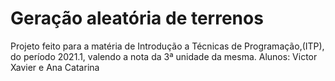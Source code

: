 # Geração aleatória de terrenos

Projeto feito para a matéria de Introdução a Técnicas de Programação,(ITP), do período 2021.1, valendo a nota da 3ª unidade da mesma.
Alunos: Victor Xavier e Ana Catarina


